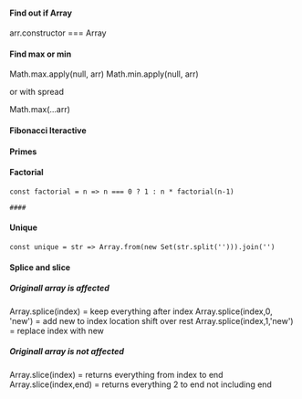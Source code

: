 #### Find out if Array

arr.constructor === Array

#### Find max or min

Math.max.apply(null, arr)
Math.min.apply(null, arr)

or with spread

Math.max(...arr)

#### Fibonacci Iteractive

#### Primes

#### Factorial

```
const factorial = n => n === 0 ? 1 : n * factorial(n-1)

####
```

#### Unique

```
const unique = str => Array.from(new Set(str.split(''))).join('')
```

#### Splice and slice

##### Originall array is affected

Array.splice(index) = keep everything after index
Array.splice(index,0, 'new') = add new to index location shift over rest
Array.splice(index,1,'new') = replace index with new

##### Originall array is not affected

Array.slice(index) = returns everything from index to end
Array.slice(index,end) = returns everything 2 to end not including end
